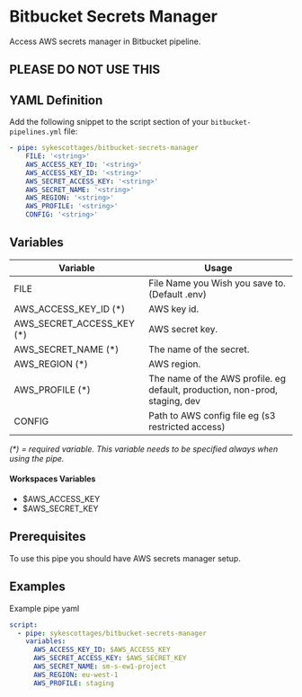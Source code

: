 # Bitbucket Secrets Manager

Access AWS secrets manager in Bitbucket pipeline.

## PLEASE DO NOT USE THIS 

## YAML Definition

Add the following snippet to the script section of your `bitbucket-pipelines.yml` file:

```yaml
- pipe: sykescottages/bitbucket-secrets-manager
    FILE: '<string>'
    AWS_ACCESS_KEY_ID: '<string>'
    AWS_ACCESS_KEY_ID: '<string>'
    AWS_SECRET_ACCESS_KEY: '<string>'
    AWS_SECRET_NAME: '<string>'
    AWS_REGION: '<string>'
    AWS_PROFILE: '<string>'
    CONFIG: '<string>'  
```

## Variables

| Variable              | Usage                                                       |
| --------------------- | ----------------------------------------------------------- |
| FILE             | File Name you Wish you save to. (Default .env)|
| AWS_ACCESS_KEY_ID (*)              | AWS key id. |
| AWS_SECRET_ACCESS_KEY (*) | AWS secret key. |
| AWS_SECRET_NAME (*) | The name of the secret. |
| AWS_REGION (*) | AWS region. |
| AWS_PROFILE (*) | The name of the AWS profile. eg default, production, non-prod, staging, dev |
| CONFIG               | Path to AWS config file eg (s3 restricted access) |
_(*) = required variable. This variable needs to be specified always when using the pipe._

#### Workspaces Variables
- $AWS_ACCESS_KEY
- $AWS_SECRET_KEY

## Prerequisites

To use this pipe you should have AWS secrets manager setup.

## Examples

Example pipe yaml

```yaml
script:
  - pipe: sykescottages/bitbucket-secrets-manager
    variables:
      AWS_ACCESS_KEY_ID: $AWS_ACCESS_KEY
      AWS_SECRET_ACCESS_KEY: $AWS_SECRET_KEY
      AWS_SECRET_NAME: sm-s-ew1-project
      AWS_REGION: eu-west-1
      AWS_PROFILE: staging
```

